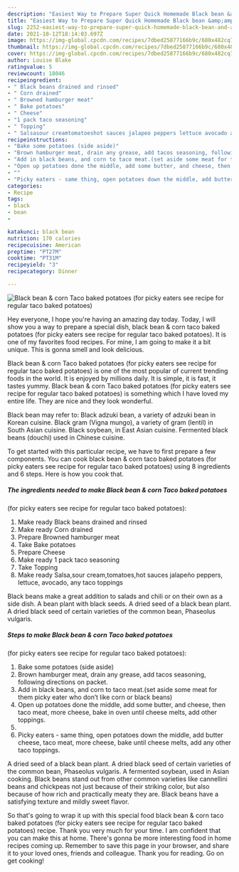 ```yaml
---
description: "Easiest Way to Prepare Super Quick Homemade Black bean &amp;amp; corn Taco baked potatoes  (for picky eaters see recipe for regular taco baked potatoes)"
title: "Easiest Way to Prepare Super Quick Homemade Black bean &amp;amp; corn Taco baked potatoes  (for picky eaters see recipe for regular taco baked potatoes)"
slug: 2252-easiest-way-to-prepare-super-quick-homemade-black-bean-and-amp-corn-taco-baked-potatoes-for-picky-eaters-see-recipe-for-regular-taco-baked-potatoes
date: 2021-10-12T18:14:03.697Z
image: https://img-global.cpcdn.com/recipes/7dbed25877166b9c/680x482cq70/black-bean-corn-taco-baked-potatoes-for-picky-eaters-see-recipe-for-regular-taco-baked-potatoes-recipe-main-photo.jpg
thumbnail: https://img-global.cpcdn.com/recipes/7dbed25877166b9c/680x482cq70/black-bean-corn-taco-baked-potatoes-for-picky-eaters-see-recipe-for-regular-taco-baked-potatoes-recipe-main-photo.jpg
cover: https://img-global.cpcdn.com/recipes/7dbed25877166b9c/680x482cq70/black-bean-corn-taco-baked-potatoes-for-picky-eaters-see-recipe-for-regular-taco-baked-potatoes-recipe-main-photo.jpg
author: Louise Blake
ratingvalue: 5
reviewcount: 18046
recipeingredient:
- " Black beans drained and rinsed"
- " Corn drained"
- " Browned hamburger meat"
- " Bake potatoes"
- " Cheese"
- "1 pack taco seasoning"
- " Topping"
- " Salsasour creamtomatoeshot sauces jalapeo peppers lettuce avocado any taco toppings"
recipeinstructions:
- "Bake some potatoes (side aside)"
- "Brown hamburger meat, drain any grease, add tacos seasoning, following directions on packet."
- "Add in black beans, and corn to taco meat.(set aside some meat for them picky eater who don’t like corn or black beans)"
- "Open up potatoes done the middle, add some butter, and cheese, then taco meat, more cheese, bake in oven until cheese melts, add other toppings."
- ""
- "Picky eaters - same thing, open potatoes down the middle, add butter cheese, taco meat, more cheese, bake until cheese melts, add any other taco toppings."
categories:
- Recipe
tags:
- black
- bean
- 

katakunci: black bean  
nutrition: 170 calories
recipecuisine: American
preptime: "PT27M"
cooktime: "PT31M"
recipeyield: "3"
recipecategory: Dinner

---
```



![Black bean &amp; corn Taco baked potatoes 
(for picky eaters see recipe for regular taco baked potatoes)](https://img-global.cpcdn.com/recipes/7dbed25877166b9c/680x482cq70/black-bean-corn-taco-baked-potatoes-for-picky-eaters-see-recipe-for-regular-taco-baked-potatoes-recipe-main-photo.jpg)

Hey everyone, I hope you're having an amazing day today. Today, I will show you a way to prepare a special dish, black bean &amp; corn taco baked potatoes 
(for picky eaters see recipe for regular taco baked potatoes). It is one of my favorites food recipes. For mine, I am going to make it a bit unique. This is gonna smell and look delicious.

Black bean &amp; corn Taco baked potatoes 
(for picky eaters see recipe for regular taco baked potatoes) is one of the most popular of current trending foods in the world. It is enjoyed by millions daily. It is simple, it is fast, it tastes yummy. Black bean &amp; corn Taco baked potatoes 
(for picky eaters see recipe for regular taco baked potatoes) is something which I have loved my entire life. They are nice and they look wonderful.

Black bean may refer to: Black adzuki bean, a variety of adzuki bean in Korean cuisine. Black gram (Vigna mungo), a variety of gram (lentil) in South Asian cuisine. Black soybean, in East Asian cuisine. Fermented black beans (douchi) used in Chinese cuisine.


To get started with this particular recipe, we have to first prepare a few components. You can cook black bean &amp; corn taco baked potatoes 
(for picky eaters see recipe for regular taco baked potatoes) using 8 ingredients and 6 steps. Here is how you cook that.

<!--inarticleads1-->

##### The ingredients needed to make Black bean &amp; corn Taco baked potatoes 
(for picky eaters see recipe for regular taco baked potatoes):

1. Make ready  Black beans drained and rinsed
1. Make ready  Corn drained
1. Prepare  Browned hamburger meat
1. Take  Bake potatoes
1. Prepare  Cheese
1. Make ready 1 pack taco seasoning
1. Take  Topping
1. Make ready  Salsa,sour cream,tomatoes,hot sauces jalapeño peppers, lettuce, avocado, any taco toppings


Black beans make a great addition to salads and chili or on their own as a side dish. A bean plant with black seeds. A dried seed of a black bean plant. A dried black seed of certain varieties of the common bean, Phaseolus vulgaris. 

<!--inarticleads2-->

##### Steps to make Black bean &amp; corn Taco baked potatoes 
(for picky eaters see recipe for regular taco baked potatoes):

1. Bake some potatoes (side aside)
1. Brown hamburger meat, drain any grease, add tacos seasoning, following directions on packet.
1. Add in black beans, and corn to taco meat.(set aside some meat for them picky eater who don’t like corn or black beans)
1. Open up potatoes done the middle, add some butter, and cheese, then taco meat, more cheese, bake in oven until cheese melts, add other toppings.
1. 
1. Picky eaters - same thing, open potatoes down the middle, add butter cheese, taco meat, more cheese, bake until cheese melts, add any other taco toppings.


A dried seed of a black bean plant. A dried black seed of certain varieties of the common bean, Phaseolus vulgaris. A fermented soybean, used in Asian cooking. Black beans stand out from other common varieties like cannellini beans and chickpeas not just because of their striking color, but also because of how rich and practically meaty they are. Black beans have a satisfying texture and mildly sweet flavor. 

So that's going to wrap it up with this special food black bean &amp; corn taco baked potatoes 
(for picky eaters see recipe for regular taco baked potatoes) recipe. Thank you very much for your time. I am confident that you can make this at home. There's gonna be more interesting food in home recipes coming up. Remember to save this page in your browser, and share it to your loved ones, friends and colleague. Thank you for reading. Go on get cooking!
